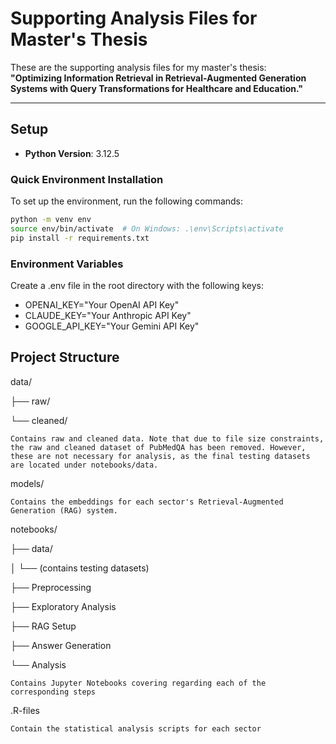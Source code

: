 # Supporting Analysis Files for Master's Thesis

These are the supporting analysis files for my master's thesis:  
**"Optimizing Information Retrieval in Retrieval-Augmented Generation Systems with Query Transformations for Healthcare and Education."**

---

## Setup

- **Python Version**: 3.12.5

### Quick Environment Installation
To set up the environment, run the following commands:

```bash
python -m venv env
source env/bin/activate  # On Windows: .\env\Scripts\activate
pip install -r requirements.txt
```

### Environment Variables
Create a .env file in the root directory with the following keys:
- OPENAI_KEY="Your OpenAI API Key"
- CLAUDE_KEY="Your Anthropic API Key"
- GOOGLE_API_KEY="Your Gemini API Key"

## Project Structure
data/

├── raw/

└── cleaned/

    Contains raw and cleaned data. Note that due to file size constraints, the raw and cleaned dataset of PubMedQA has been removed. However, these are not necessary for analysis, as the final testing datasets are located under notebooks/data.

models/

    Contains the embeddings for each sector's Retrieval-Augmented Generation (RAG) system.

notebooks/

├── data/

│   └── (contains testing datasets)

├── Preprocessing

├── Exploratory Analysis

├── RAG Setup

├── Answer Generation

└── Analysis

    Contains Jupyter Notebooks covering regarding each of the corresponding steps

.R-files

    Contain the statistical analysis scripts for each sector